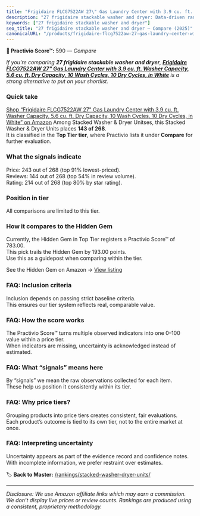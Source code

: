 ```yaml
---
title: "Frigidaire FLCG7522AW 27\" Gas Laundry Center with 3.9 cu. ft. Washer Capacity, 5.6 cu. ft. Dry Capacity, 10 Wash Cycles, 10 Dry Cycles, in White"
description: "27 frigidaire stackable washer and dryer: Data-driven ranking using the Practivio Score™. Positioned by quality, value, demand, findability, momentum."
keywords: ["27 frigidaire stackable washer and dryer"]
seo_title: "27 frigidaire stackable washer and dryer — Compare (2025)"
canonicalURL: "/products/frigidaire-flcg7522aw-27-gas-laundry-center-with-39-cu-ft-washer-capacity-56-cu-ft-dry-capacity-10-wash-cycles-10-dry-cycles-in-white-B08L46S4CV/"
---
```


**🛒 Practivio Score™:** 590 — _Compare_


*If you're comparing **27 frigidaire stackable washer and dryer**, **[Frigidaire FLCG7522AW 27" Gas Laundry Center with 3.9 cu. ft. Washer Capacity, 5.6 cu. ft. Dry Capacity, 10 Wash Cycles, 10 Dry Cycles, in White](https://www.amazon.com/dp/B08L46S4CV?tag=practivio-20)** is a strong alternative to put on your shortlist.*
### Quick take
[Shop “Frigidaire FLCG7522AW 27" Gas Laundry Center with 3.9 cu. ft. Washer Capacity, 5.6 cu. ft. Dry Capacity, 10 Wash Cycles, 10 Dry Cycles, in White” on Amazon](https://www.amazon.com/dp/B08L46S4CV?tag=practivio-20)
Among Stacked Washer & Dryer Unitses, this Stacked Washer & Dryer Units places **143 of 268**.  
It is classified in the **Top Tier tier**, where Practivio lists it under **Compare** for further evaluation.

### What the signals indicate
Price: 243 out of 268 (top 91% lowest-priced).  
Reviews: 144 out of 268 (top 54% in review volume).  
Rating: 214 out of 268 (top 80% by star rating).  

### Position in tier
All comparisons are limited to this tier.

### How it compares to the Hidden Gem
Currently, the Hidden Gem in Top Tier registers a Practivio Score™ of 783.00.  
This pick trails the Hidden Gem by 193.00 points.  
Use this as a guidepost when comparing within the tier.  

See the Hidden Gem on Amazon → [View listing](https://www.amazon.com/dp/B0D4282T95?tag=practivio-20)

### FAQ: Inclusion criteria
Inclusion depends on passing strict baseline criteria.  
This ensures our tier system reflects real, comparable value.

### FAQ: How the score works
The Practivio Score™ turns multiple observed indicators into one 0–100 value within a price tier.  
When indicators are missing, uncertainty is acknowledged instead of estimated.

### FAQ: What “signals” means here
By “signals” we mean the raw observations collected for each item.  
These help us position it consistently within its tier.

### FAQ: Why price tiers?
Grouping products into price tiers creates consistent, fair evaluations.  
Each product’s outcome is tied to its own tier, not to the entire market at once.

### FAQ: Interpreting uncertainty
Uncertainty appears as part of the evidence record and confidence notes.  
With incomplete information, we prefer restraint over estimates.

<!-- Missing template for Compare/CompareWithinPriceClass -->


🏷️ **Back to Master:** [/rankings/stacked-washer-dryer-units/](/rankings/stacked-washer-dryer-units/)

---
_Disclosure: We use Amazon affiliate links which may earn a commission. We don’t display live prices or review counts. Rankings are produced using a consistent, proprietary methodology._
